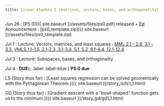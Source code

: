 ```yaml
---
title: Linear Algebra I (matrices, vectors, bases, and orthogonality)
---
```

Jun 26
: [PS 0]({{ site.baseurl }}/assets/files/ps0.pdf) released + [Ed](https://edstem.org/us/courses/60529/discussion/) Announcement
  : [ps0_template.zip]({{ site.baseurl }}/assets/files/ps0_template.zip)

Jul 1
: Lecture: Vectors, matrices, and least squares
  : [MML 2.1 - 2.8, 3.1 - 3.3](https://mml-book.github.io/book/mml-book.pdf), [VMLS 1.1-1.5, 2.1-2.3, 3.1-3.4, 5.1, 5.2, 6.1-6.4, 12.1-12.4](https://web.stanford.edu/~boyd/vmls/vmls.pdf)

Jul 3
: Lecture: Subspaces, bases, and orthogonality

Jul 4
: **DUE**{: .label .label-blue } **PS 0 due**

LS (Story thus far)
: [Least squares regression can be solved geometrically with the Pythagorean Theorem.]({{ site.baseurl }}/story_ls/ls1_1.html)

GD (Story thus far)
: [Gradient descent with a "bowl-shaped" function gets us to the minimum.]({{ site.baseurl }}/story_gd/gd1_1.html)